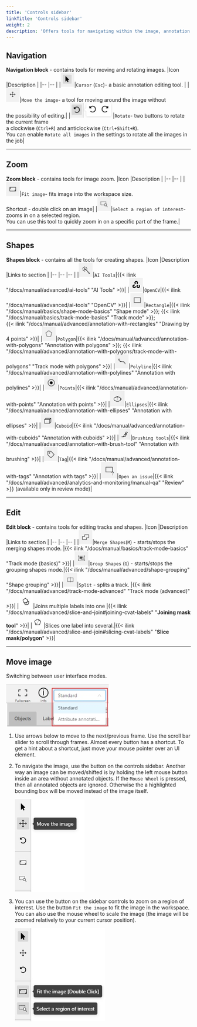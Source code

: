 ```yaml
---
title: 'Controls sidebar'
linkTitle: 'Controls sidebar'
weight: 2
description: 'Offers tools for navigating within the image, annotation tools, and additional options to merge, split, and group labels.'
---
```


## Navigation

**Navigation block** - contains tools for moving and rotating images.
|Icon |Description |
|-- |-- |
|![Cursor icon](/images/image148.jpg)|`Cursor` (`Esc`)- a basic annotation editing tool. |
|![Move icon](/images/image149.jpg)|`Move the image`- a tool for moving around the image without<br/> the possibility of editing.|
|![Rotate icon](/images/image102.jpg)|`Rotate`- two buttons to rotate the current frame<br/> a clockwise (`Ctrl+R`) and anticlockwise (`Ctrl+Shift+R`).<br/> You can enable `Rotate all images` in the settings to rotate all the images in the job|

---

## Zoom

**Zoom block** - contains tools for image zoom.
|Icon |Description |
|-- |-- |
|![Fit image icon](/images/image151.jpg)|`Fit image`- fits image into the workspace size.<br/> Shortcut - double click on an image|
|![Select region icon](/images/image166.jpg)|`Select a region of interest`- zooms in on a selected region.<br/> You can use this tool to quickly zoom in on a specific part of the frame.|

---

## Shapes

**Shapes block** - contains all the tools for creating shapes.
|Icon |Description |Links to section |
|-- |-- |-- |
|![AI Tools icon](/images/image189.jpg)|`AI Tools`|{{< ilink "/docs/manual/advanced/ai-tools" "AI Tools" >}}|
|![OpenCV icon](/images/image201.jpg)|`OpenCV`|{{< ilink "/docs/manual/advanced/ai-tools" "OpenCV" >}}|
|![Rectangle icon](/images/image167.jpg)|`Rectangle`|{{< ilink "/docs/manual/basics/shape-mode-basics" "Shape mode" >}}; {{< ilink "/docs/manual/basics/track-mode-basics" "Track mode" >}};<br/> {{< ilink "/docs/manual/advanced/annotation-with-rectangles" "Drawing by 4 points" >}}|
|![Polygon icon](/images/image168.jpg)|`Polygon`|{{< ilink "/docs/manual/advanced/annotation-with-polygons" "Annotation with polygons" >}}; {{< ilink "/docs/manual/advanced/annotation-with-polygons/track-mode-with-polygons" "Track mode with polygons" >}}|
|![Polyline icon](/images/image169.jpg)|`Polyline`|{{< ilink "/docs/manual/advanced/annotation-with-polylines" "Annotation with polylines" >}}|
|![Points icon](/images/image170.jpg)|`Points`|{{< ilink "/docs/manual/advanced/annotation-with-points" "Annotation with points" >}}|
|![Ellipses icon](/images/image241.jpg)|`Ellipses`|{{< ilink "/docs/manual/advanced/annotation-with-ellipses" "Annotation with ellipses" >}}|
|![Cuboid icon](/images/image176.jpg)|`Cuboid`|{{< ilink "/docs/manual/advanced/annotation-with-cuboids" "Annotation with cuboids" >}}|
|![Brushing tools icon](/images/brushing_tools_icon.png)|`Brushing tools`|{{< ilink "/docs/manual/advanced/annotation-with-brush-tool" "Annotation with brushing" >}}|
|![Tag icon](/images/image171.jpg)|`Tag`|{{< ilink "/docs/manual/advanced/annotation-with-tags" "Annotation with tags" >}}|
|![Open issue icon](/images/image195.jpg)|`Open an issue`|{{< ilink "/docs/manual/advanced/analytics-and-monitoring/manual-qa" "Review" >}} (available only in review mode)|

---

## Edit

**Edit block** - contains tools for editing tracks and shapes.
|Icon |Description |Links to section |
|-- |-- |-- |
|![Merge shapes icon](/images/image172.jpg)|`Merge Shapes`(`M`) - starts/stops the merging shapes mode. |{{< ilink "/docs/manual/basics/track-mode-basics" "Track mode (basics)" >}}|
|![Group shapes icon](/images/image173.jpg)|`Group Shapes` (`G`) - starts/stops the grouping shapes mode.|{{< ilink "/docs/manual/advanced/shape-grouping" "Shape grouping" >}}|
|![Split icon](/images/image174.jpg)|`Split` - splits a track. |{{< ilink "/docs/manual/advanced/track-mode-advanced" "Track mode (advanced)" >}}|
|![Join labels icon](/images/join-masks-icon.jpg)|Joins multiple labels into one |{{< ilink "/docs/manual/advanced/slice-and-join#joining-cvat-labels" "**Joining mask tool**" >}}|
|![Slice label icon](/images/slicing-tool-icon.jpg)|Slices one label into several.|{{< ilink "/docs/manual/advanced/slice-and-join#slicing-cvat-labels" "**Slice mask/polygon**" >}}|

---

## Move image

Switching between user interface modes.

![Switching user interface modes](/images/image145.jpg)

1. Use arrows below to move to the next/previous frame.
   Use the scroll bar slider to scroll through frames.
   Almost every button has a shortcut.
   To get a hint about a shortcut, just move your mouse pointer over an UI element.

1. To navigate the image, use the button on the controls sidebar.
   Another way an image can be moved/shifted is by holding the left mouse button inside
   an area without annotated objects.
   If the `Mouse Wheel` is pressed, then all annotated objects are ignored. Otherwise the
   a highlighted bounding box will be moved instead of the image itself.

   ![Selecting move image button](/images/image136.jpg)

1. You can use the button on the sidebar controls to zoom on a region of interest.
   Use the button `Fit the image` to fit the image in the workspace.
   You can also use the mouse wheel to scale the image
   (the image will be zoomed relatively to your current cursor position).

   ![Selecting fit image button](/images/image137.jpg)

